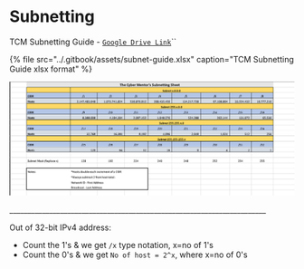 # Subnetting

TCM Subnetting Guide - [`Google Drive Link`](https://drive.google.com/file/d/1ETKH31-E7G-7ntEOlWGZcDZWuukmeHFe/view)\`\`

{% file src="../.gitbook/assets/subnet-guide.xlsx" caption="TCM Subnetting Guide xlsx format" %}

![](../.gitbook/assets/subnetting-cheat-sheet.png)

\_\_\_\_\_\_\_\_\_\_\_\_\_\_\_\_\_\_\_\_\_\_\_\_\_\_\_\_\_\_\_\_\_\_\_\_\_\_\_\_\_\_\_\_\_\_\_\_\_\_\_\_\_\_\_\_\_\_\_\_\_\_\_\_\_\_\_\_\_\_\_

Out of 32-bit IPv4 address:

* Count the 1's & we get `/x` type notation, x=no of 1's
* Count the 0's & we get `No of host = 2^x`, where x=no of 0's

